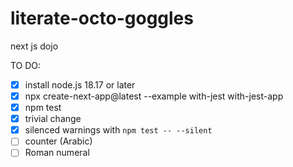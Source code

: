 # literate-octo-goggles
next js dojo

TO DO:
- [x] install node.js 18.17 or later
- [x] npx create-next-app@latest --example with-jest with-jest-app
- [x] npm test
- [x] trivial change
- [x] silenced warnings with `npm test -- --silent`
- [ ] counter (Arabic)
- [ ] Roman numeral
